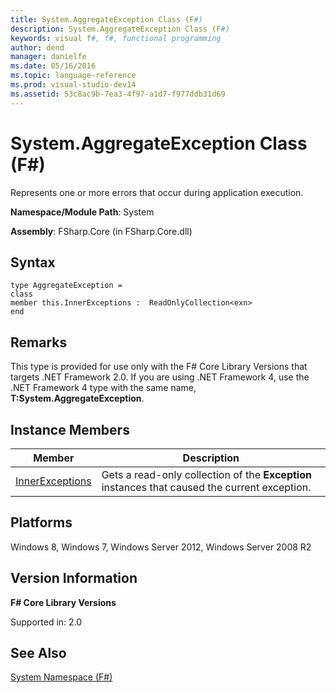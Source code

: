 ```yaml
---
title: System.AggregateException Class (F#)
description: System.AggregateException Class (F#)
keywords: visual f#, f#, functional programming
author: dend
manager: danielfe
ms.date: 05/16/2016
ms.topic: language-reference
ms.prod: visual-studio-dev14
ms.assetid: 53c8ac9b-7ea3-4f97-a1d7-f977ddb31d69 
---
```


# System.AggregateException Class (F#)

Represents one or more errors that occur during application execution.

**Namespace/Module Path**: System

**Assembly**: FSharp.Core (in FSharp.Core.dll)


## Syntax

```
type AggregateException =
class
member this.InnerExceptions :  ReadOnlyCollection<exn>
end
```

## Remarks
This type is provided for use only with the F# Core Library Versions that targets .NET Framework 2.0. If you are using .NET Framework 4, use the .NET Framework 4 type with the same name, **T:System.AggregateException**.


## Instance Members


|Member|Description|
|------|-----------|
|[InnerExceptions](http://msdn.microsoft.com/en-us/library/2a59eae4-bb9e-40d1-88de-01bcb665248c)|Gets a read-only collection of the **Exception** instances that caused the current exception.|

## Platforms
Windows 8, Windows 7, Windows Server 2012, Windows Server 2008 R2


## Version Information
**F# Core Library Versions**

Supported in: 2.0




## See Also
[System Namespace &#40;F&#35;&#41;](System-Namespace-%5BFSharp%5D.md)

